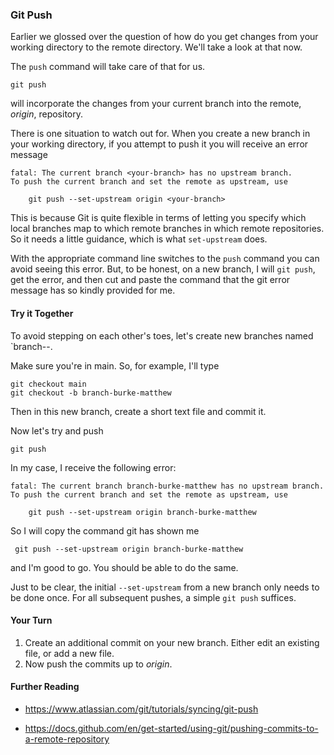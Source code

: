 ### Git Push

Earlier we glossed over the question of how do you get changes from your working directory to the remote directory. We'll take a look at that now.

The `push` command will take care of that for us.

```
git push
```

will incorporate the changes from your current branch into the remote, _origin_, repository.

There is one situation to watch out for. When you create a new branch in your working directory, if you attempt to push it you will receive an error message 

```
fatal: The current branch <your-branch> has no upstream branch.
To push the current branch and set the remote as upstream, use

    git push --set-upstream origin <your-branch>
```

This is because Git is quite flexible in terms of letting you specify which local branches map to which remote branches in which remote repositories. So it needs a little guidance, which is what `set-upstream` does.

With the appropriate command line switches to the `push` command you can avoid seeing this error. But, to be honest, on a new branch, I will `git push`, get the error, and then cut and paste the command that the git error message has so kindly provided for me.

#### Try it Together

To avoid stepping on each other's toes, let's create new branches named `branch-<lastname>-<firstname>.

Make sure you're in main. So, for example, I'll type

```
git checkout main
git checkout -b branch-burke-matthew
```

Then in this new branch, create a short text file and commit it.

Now let's try and push

```
git push
```

In my case, I receive the following error:

```
fatal: The current branch branch-burke-matthew has no upstream branch.
To push the current branch and set the remote as upstream, use

    git push --set-upstream origin branch-burke-matthew
```

So I will copy the command git has shown me

```
 git push --set-upstream origin branch-burke-matthew

```
and I'm good to go. You should be able to do the same.

Just to be clear, the initial `--set-upstream` from a new branch only needs to be done once. For all subsequent pushes, a simple `git push` suffices.

#### Your Turn

1. Create an additional commit on your new branch. Either edit an existing file, or add a new file.
2. Now push the commits up to _origin_.


#### Further Reading

- https://www.atlassian.com/git/tutorials/syncing/git-push

- https://docs.github.com/en/get-started/using-git/pushing-commits-to-a-remote-repository

